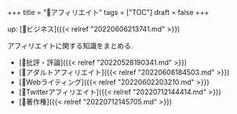 +++
title = "📝アフィリエイト"
tags = ["TOC"]
draft = false
+++

up: [📂ビジネス]({{< relref "20220606213741.md" >}})

アフィリエイトに関する知識をまとめる.

-   [📁批評・評論]({{< relref "20220528190341.md" >}})
-   [📁アダルトアフィリエイト]({{< relref "20220606184503.md" >}})
-   [📝Webライティング]({{< relref "20220602203210.md" >}})
-   [🔖Twitterアフィリエイト]({{< relref "20220712144414.md" >}})
-   [🔖著作権]({{< relref "20220712145705.md" >}})

